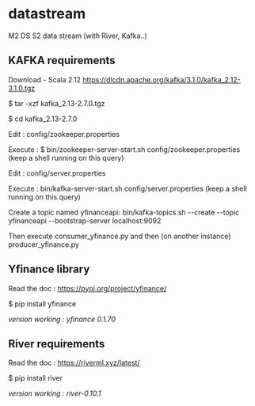 # datastream
M2 DS S2 data stream (with River, Kafka..)


## KAFKA requirements

Download - Scala 2.12 https://dlcdn.apache.org/kafka/3.1.0/kafka_2.12-3.1.0.tgz

$ tar -xzf kafka_2.13-2.7.0.tgz 

$ cd kafka_2.13-2.7.0

Edit : config/zookeeper.properties

Execute : $ bin/zookeeper-server-start.sh config/zookeeper.properties (keep a shell running on this query)

Edit : config/server.properties

Execute : bin/kafka-server-start.sh config/server.properties (keep a shell running on this query)

Create a topic named yfinanceapi: bin/kafka-topics.sh --create --topic yfinanceapi --bootstrap-server localhost:9092

Then execute consumer_yfinance.py and then (on another instance) producer_yfinance.py


## Yfinance library 

Read the doc : https://pypi.org/project/yfinance/

$ pip install yfinance

*version working : yfinance 0.1.70*


## River requirements

Read the doc : https://riverml.xyz/latest/

$ pip install river

*version working : river-0.10.1*
